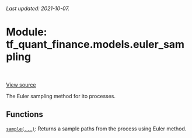 <!--
This file is generated by a tool. Do not edit directly.
For open-source contributions the docs will be updated automatically.
-->

*Last updated: 2021-10-07.*

<div itemscope itemtype="http://developers.google.com/ReferenceObject">
<meta itemprop="name" content="tf_quant_finance.models.euler_sampling" />
<meta itemprop="path" content="Stable" />
</div>

# Module: tf_quant_finance.models.euler_sampling

<!-- Insert buttons and diff -->

<table class="tfo-notebook-buttons tfo-api" align="left">
</table>

<a target="_blank" href="https://github.com/google/tf-quant-finance/blob/master/tf_quant_finance/models/euler_sampling.py">View source</a>



The Euler sampling method for ito processes.



## Functions

[`sample(...)`](../../tf_quant_finance/models/euler_sampling/sample.md): Returns a sample paths from the process using Euler method.

